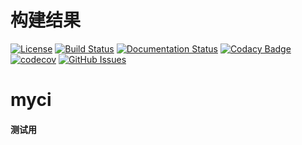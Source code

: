 # 构建结果
[![License](https://img.shields.io/badge/License-Apache%202.0-blue.svg)](https://opensource.org/licenses/Apache-2.0)
[![Build Status](https://travis-ci.org/sighttviewliu/myci.svg?branch=master)](https://travis-ci.org/sighttviewliu/myci)
[![Documentation Status](https://readthedocs.org/projects/myci/badge/?version=latest)](http://myci.readthedocs.io/en/latest/?badge=latest)
[![Codacy Badge](https://api.codacy.com/project/badge/Grade/826d55ac1fde4479976754a3a5f9a547)](https://www.codacy.com/app/sighttviewliu/myci?utm_source=github.com&amp;utm_medium=referral&amp;utm_content=sighttviewliu/myci&amp;utm_campaign=Badge_Grade)
[![codecov](https://codecov.io/gh/sighttviewliu/myci/branch/master/graph/badge.svg)](https://codecov.io/gh/sighttviewliu/myci)
[![GitHub Issues](https://img.shields.io/github/issues-raw/myci/myci.svg)](https://github.com/sighttviewliu/myci/issues)
# myci
#### 测试用
